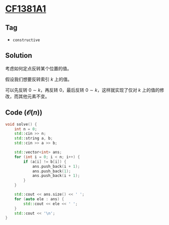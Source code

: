 # [CF1381A1](https://mirror.codeforces.com/problemset/problem/1381/A1)

## Tag
- `constructive`

## Solution
考虑如何定点反转某个位置的值。

假设我们想要反转索引 $k$ 上的值。

可以先反转 $0\sim{}k$，再反转 $0$，最后反转 $0\sim{}k$，这样就实现了仅对 $k$ 上的值的修改，而其他元素不变。

## Code ($\mathcal{O}(n)$)
```cpp
void solve() {
    int n = 0;
    std::cin >> n;
    std::string a, b;
    std::cin >> a >> b;

    std::vector<int> ans;
    for (int i = 0; i < n; i++) {
        if (a[i] != b[i]) {
            ans.push_back(i + 1);
            ans.push_back(1);
            ans.push_back(i + 1);
        }
    }

    std::cout << ans.size() << ' ';
    for (auto ele : ans) {
        std::cout << ele << ' ';
    }
    std::cout << '\n';
}
```

